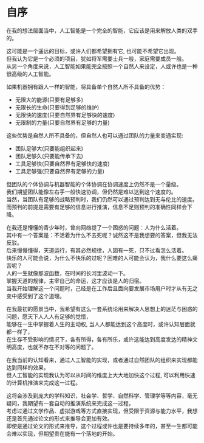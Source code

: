 # 自序

在我的想法层面当中，人工智能是一个完全的智能，它应该是用来解放人类的双手的。

这可能是一个遥远的目标，或许人们都希望拥有它, 也可能不希望它出现。<br/>
但我认为它是一个必须的项目，犹如将军需要士兵一般，家庭需要成员一般。<br/>
从另一个角度来说，人工智能如果能完全按照一个自然人来设定，人或许也是一种很高级的人工智能。<br/>

如果机器拥有跟人一样的智能，将具备单个自然人所不具备的优势：
* 无限大的能源(只要有足够多)
* 无限长的生命(只要得到足够的维护)
* 无限快的速度(只要自然界有足够快的速度)
* 无限制的力量(只要自然界有足够的力量)

这些优势是自然人所不具备的，但自然人也可以通过团队的力量来变通实现:
* 团队足够大(只要能组织起来)
* 团队足够久(只要能传承下去)
* 工具足够快(只要自然界有足够快的速度)
* 工具足够强(只要自然界有足够的力量)

但团队的个体协调与机器智能的个体协调在协调速度上仍然不是一个量级。<br/>
我们期望团队能像左右手一般快速协调，但仍然是难以达到这个速度的。<br/>
当然，当团队有足够的战略预判时，我们仍然可以通过预判达到无与伦比的速度。<br/>
而预判的前提是需要有足够的信息进行推演，信息不足则预判的准确性同样会下降。<br/>

在我还是懵懂的青少年时，曾向网络提了一个困惑的问题：人为什么活着。<br/>
其中有一个答案是：不活着为什么不去死呢？诚然这不是我想要的答案，但我无法反驳。<br/>
后来慢慢懂得，天道运行，有其必然规律，人固有一死，只不过看怎么活着。<br/>
快乐的人可能会说，为什么不快乐的过呢？困难的人可能会认为，我什么要这么痛苦呢？<br/>
人的一生就像那波函数，在时间的长河里波动一下。<br/>
掌握天道的规律，主宰自己的命运，这才应该是人的归宿。<br/>
当我开始理解这一个问题时，己经是在工作后且面向要发展市场用户时才从有无之变中感受到了这个道理。<br/>

在我最初的愿景当中，我希望有这么一套系统论用来解决人思想上的迷茫与困惑的问题，愿天下人人人有足够的觉悟，<br/>
能够在一生中掌握着人生的主动权, 当人人都能达到这个高度时，或许认知层面就都一样了，<br/>
在生存不受影响的情况下，各有所得，各有所乐，或许这能达到高度发达的精神文明高度，也就不存在不对等的问题了。

在我当前的认知看来，通过人工智能的实现，或者通过自然团队的组织来实现都能达到同样的效果，<br/>
但人工智能的实现我认为可以从时间的维度上大大地加快这个过程, 可以利用快速的计算机推演来完成这一过程。

这将会涉及到庞大的学科知识，社会学、哲学、自然科学、管理学等等内容，毫无疑问，我期望有一套自动的推演系统来完成这一过程，<br/>
考虑过通过文学作品、虚拟游戏等方式直接实现，但受限于资源与能力水平，我想还是首先通过论文的形式来推导会更加有效。<br/>
即使是通过论文的形式来推导，这个过程或许也是要持续多年的，甚至一生都可能会难以实现，但期望贵在能有一个落地的开始。

